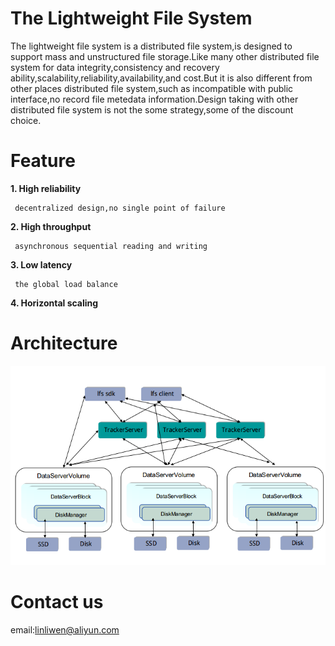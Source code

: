 # **The Lightweight File System**

The lightweight file system is a distributed file system,is designed to support mass and unstructured file storage.Like many other distributed file system for data integrity,consistency and recovery    ability,scalability,reliability,availability,and cost.But it is also different from other places distributed file system,such as incompatible with public interface,no record file metedata information.Design taking with other distributed file system is not the some strategy,some of the discount choice.
# Feature

 **1. High reliability** 
 
 
	 decentralized design,no single point of failure
	 
	 
**2. High throughput** 

	 asynchronous sequential reading and writing
	 
 **3. Low latency**
 
	 the global load balance
	 
 **4. Horizontal scaling**
	 
	 
# Architecture

![enter description here][1]


# Contact us

email:linliwen@aliyun.com


  [1]: ./images/lfs_arch.png "lfs_arch.png"